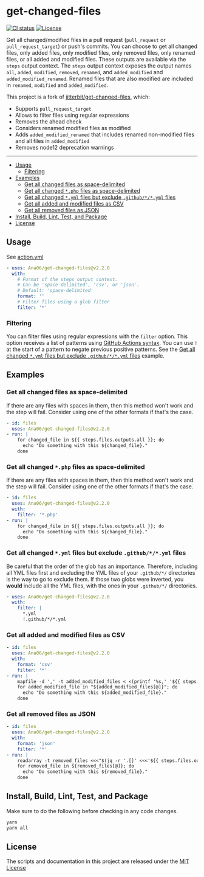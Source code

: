 # get-changed-files

[![CI status](https://github.com/Ana06/get-changed-files/workflows/Test/badge.svg)](https://github.com/Ana06/get-changed-files/actions?query=event%3Apush+branch%3Amain)
[![License](https://img.shields.io/badge/license-MIT-green.svg)](LICENSE.txt)

Get all changed/modified files in a pull request (`pull_request` or `pull_request_target`) or push's commits.
You can choose to get all changed files, only added files, only modified files, only removed files, only renamed files, or all added and modified files.
These outputs are available via the `steps` output context.
The `steps` output context exposes the output names `all`, `added`, `modified`, `removed`, `renamed`, and `added_modified` and `added_modified_renamed`.
Renamed files that are also modified are included in `renamed`, `modified` and `added_modified`.

This project is a fork of [jitterbit/get-changed-files](https://github.com/jitterbit/get-changed-files), which:
- Supports `pull_request_target`
- Allows to filter files using regular expressions
- Removes the ahead check
- Considers renamed modified files as modified
- Adds `added_modified_renamed` that includes renamed non-modified files and all files in `added_modified`
- Removes node12 deprecation warnings

---

- [Usage](#usage)
  - [Filtering](#filtering)
- [Examples](#examples)
  - [Get all changed files as space-delimited](#get-all-changed-files-as-space-delimited)
  - [Get all changed `*.php` files as space-delimited](#get-all-changed-php-files-as-space-delimited)
  - [Get all changed `*.yml` files but exclude `.github/*/*.yml` files](#get-all-changed-yml-files-but-exclude-githubyml-files)
  - [Get all added and modified files as CSV](#get-all-added-and-modified-files-as-csv)
  - [Get all removed files as JSON](#get-all-removed-files-as-json)
- [Install, Build, Lint, Test, and Package](#install-build-lint-test-and-package)
- [License](#license)

## Usage

See [action.yml](action.yml)

```yaml
- uses: Ana06/get-changed-files@v2.2.0
  with:
    # Format of the steps output context.
    # Can be 'space-delimited', 'csv', or 'json'.
    # Default: 'space-delimited'
    format: ''
    # Filter files using a glob filter
    filter: '*'
```

### Filtering

You can filter files using regular expressions with the `filter` option.
This option receives a list of patterns using [GitHub Actions syntax](https://docs.github.com/en/actions/learn-github-actions/workflow-syntax-for-github-actions#filter-pattern-cheat-sheet).
You can use `!` at the start of a pattern to negate previous positive patterns.
See the [Get all changed `*.yml` files but exclude `.github/*/*.yml` files](#get-all-changed-yml-files-but-exclude-githubyml-files) example.

## Examples

### Get all changed files as space-delimited

If there are any files with spaces in them, then this method won't work and the step will fail.
Consider using one of the other formats if that's the case.

```yaml
- id: files
  uses: Ana06/get-changed-files@v2.2.0
- run: |
    for changed_file in ${{ steps.files.outputs.all }}; do
      echo "Do something with this ${changed_file}."
    done
```

### Get all changed `*.php` files as space-delimited

If there are any files with spaces in them, then this method won't work and the step will fail.
Consider using one of the other formats if that's the case.

```yaml
- id: files
  uses: Ana06/get-changed-files@v2.2.0
  with:
    filter: '*.php'
- run: |
    for changed_file in ${{ steps.files.outputs.all }}; do
      echo "Do something with this ${changed_file}."
    done
```

### Get all changed `*.yml` files but exclude `.github/*/*.yml` files

Be careful that the order of the glob has an importance.
Therefore, including all YML files first and excluding the YML files of your `.github/*/` directories is the way to go to exclude them.
If those two globs were inverted, you **would** include all the YML files, with the ones in your `.github/*/` directories.

```yaml
- uses: Ana06/get-changed-files@v2.2.0
  with:
    filter: |
      *.yml
      !.github/*/*.yml
```

### Get all added and modified files as CSV

```yaml
- id: files
  uses: Ana06/get-changed-files@v2.2.0
  with:
    format: 'csv'
    filter: '*'
- run: |
    mapfile -d ',' -t added_modified_files < <(printf '%s,' '${{ steps.files.outputs.added_modified }}')
    for added_modified_file in "${added_modified_files[@]}"; do
      echo "Do something with this ${added_modified_file}."
    done
```

### Get all removed files as JSON

```yaml
- id: files
  uses: Ana06/get-changed-files@v2.2.0
  with:
    format: 'json'
    filter: '*'
- run: |
    readarray -t removed_files <<<"$(jq -r '.[]' <<<'${{ steps.files.outputs.removed }}')"
    for removed_file in ${removed_files[@]}; do
      echo "Do something with this ${removed_file}."
    done
```

## Install, Build, Lint, Test, and Package

Make sure to do the following before checking in any code changes.

```bash
yarn
yarn all
```

## License

The scripts and documentation in this project are released under the [MIT License](LICENSE)
